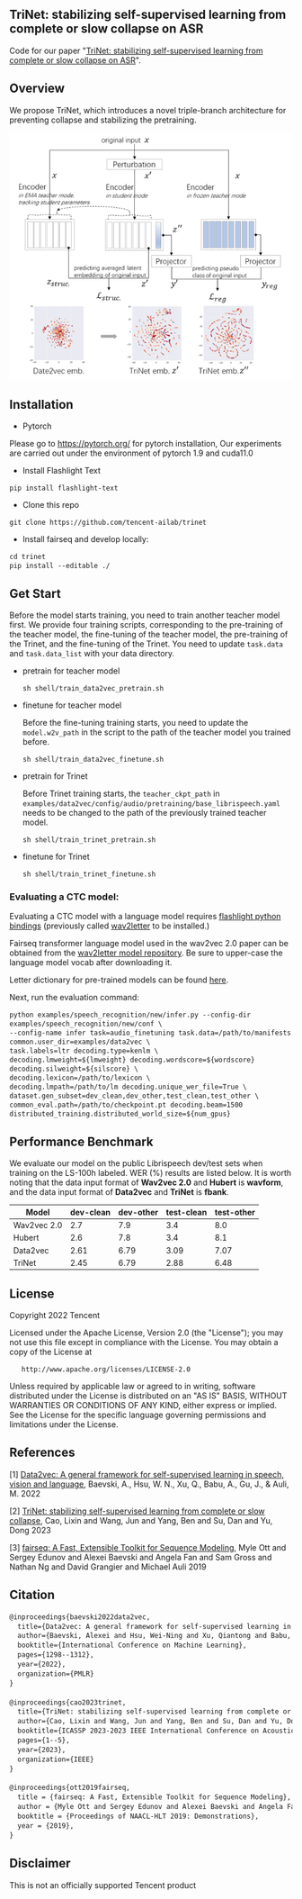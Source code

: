 ## TriNet: stabilizing self-supervised learning from complete or slow collapse on ASR

Code for our
paper "[TriNet: stabilizing self-supervised learning from complete or slow collapse on ASR](https://arxiv.org/abs/2301.00656)".

## Overview

We propose TriNet, which introduces a novel triple-branch architecture for preventing collapse and stabilizing the
pretraining.

![](figure/model.png)

## Installation

+ Pytorch

Please go to https://pytorch.org/ for pytorch installation, Our experiments are carried out under the environment of
pytorch 1.9 and cuda11.0

+ Install Flashlight Text

```shell
pip install flashlight-text
```

- Clone this repo

```shell
git clone https://github.com/tencent-ailab/trinet
```

+ Install fairseq and develop locally:

```shell
cd trinet
pip install --editable ./
```

## Get Start

Before the model starts training, you need to train another teacher model first. We provide four training scripts,
corresponding to the pre-training of the teacher model, the fine-tuning of the teacher model, the pre-training of the
Trinet, and the fine-tuning of the Trinet. You need to update ```task.data``` and ```task.data_list``` with your data
directory.

+ pretrain for teacher model

  ```shell
  sh shell/train_data2vec_pretrain.sh
  ```

+ finetune for teacher model

  Before the fine-tuning training starts, you need to update the ```model.w2v_path``` in the script to the path of the
  teacher model you trained before.

  ```shell
  sh shell/train_data2vec_finetune.sh
  ```

+ pretrain for Trinet

  Before Trinet training starts, the ```teacher_ckpt_path```
  in ```examples/data2vec/config/audio/pretraining/base_librispeech.yaml``` needs to be changed to the path of the
  previously trained teacher model.

  ```shell
  sh shell/train_trinet_pretrain.sh
  ```

+ finetune for Trinet

  ```shell
  sh shell/train_trinet_finetune.sh
  ```
### Evaluating a CTC model:

Evaluating a CTC model with a language model requires [flashlight python bindings](https://github.com/facebookresearch/flashlight/tree/master/bindings/python) (previously called [wav2letter](https://github.com/facebookresearch/wav2letter) to be installed.)

Fairseq transformer language model used in the wav2vec 2.0 paper can be obtained from the [wav2letter model repository](https://github.com/facebookresearch/wav2letter/tree/master/recipes/sota/2019).
Be sure to upper-case the language model vocab after downloading it.

Letter dictionary for pre-trained models can be found [here](https://dl.fbaipublicfiles.com/fairseq/wav2vec/dict.ltr.txt).

Next, run the evaluation command:

```shell script
python examples/speech_recognition/new/infer.py --config-dir examples/speech_recognition/new/conf \
--config-name infer task=audio_finetuning task.data=/path/to/manifests common.user_dir=examples/data2vec \
task.labels=ltr decoding.type=kenlm \
decoding.lmweight=${lmweight} decoding.wordscore=${wordscore} decoding.silweight=${silscore} \
decoding.lexicon=/path/to/lexicon \
decoding.lmpath=/path/to/lm decoding.unique_wer_file=True \
dataset.gen_subset=dev_clean,dev_other,test_clean,test_other \
common_eval.path=/path/to/checkpoint.pt decoding.beam=1500 distributed_training.distributed_world_size=${num_gpus}
```

## Performance Benchmark

We evaluate our model on the public Librispeech dev/test sets when training on the LS-100h labeled. WER (%) results are
listed below. It is worth noting that the data input format of **Wav2vec 2.0** and **Hubert** is **wavform**, and the data input format of **Data2vec** and **TriNet** is **fbank**.

| Model       | dev-clean | dev-other | test-clean | test-other |
|-------------|-----------|-----------|------------|------------|
| Wav2vec 2.0 | 2.7       | 7.9       | 3.4        | 8.0        |
| Hubert      | 2.6       | 7.8       | 3.4        | 8.1        |
| Data2vec    | 2.61      | 6.79      | 3.09       | 7.07       |
| TriNet      | 2.45      | 6.79      | 2.88       | 6.48       |


## License

Copyright 2022 Tencent

Licensed under the Apache License, Version 2.0 (the "License");
you may not use this file except in compliance with the License.
You may obtain a copy of the License at

       http://www.apache.org/licenses/LICENSE-2.0

Unless required by applicable law or agreed to in writing, software
distributed under the License is distributed on an "AS IS" BASIS,
WITHOUT WARRANTIES OR CONDITIONS OF ANY KIND, either express or implied.
See the License for the specific language governing permissions and
limitations under the License.

## References ##

[1] [Data2vec: A general framework for self-supervised learning in speech, vision and language](https://proceedings.mlr.press/v162/baevski22a.html),
Baevski, A., Hsu, W. N., Xu, Q., Babu, A., Gu, J., & Auli, M. 2022

[2] [TriNet: stabilizing self-supervised learning from complete or slow collapse](https://ieeexplore.ieee.org/abstract/document/10094725),
Cao, Lixin and Wang, Jun and Yang, Ben and Su, Dan and Yu, Dong 2023

[3] [fairseq: A Fast, Extensible Toolkit for Sequence Modeling](https://aclanthology.org/N19-4009/), Myle Ott and Sergey
Edunov and Alexei Baevski and Angela Fan and Sam Gross and Nathan Ng and David Grangier and Michael Auli 2019

## Citation

```tex
@inproceedings{baevski2022data2vec,
  title={Data2vec: A general framework for self-supervised learning in speech, vision and language},
  author={Baevski, Alexei and Hsu, Wei-Ning and Xu, Qiantong and Babu, Arun and Gu, Jiatao and Auli, Michael},
  booktitle={International Conference on Machine Learning},
  pages={1298--1312},
  year={2022},
  organization={PMLR}
}

@inproceedings{cao2023trinet,
  title={TriNet: stabilizing self-supervised learning from complete or slow collapse},
  author={Cao, Lixin and Wang, Jun and Yang, Ben and Su, Dan and Yu, Dong},
  booktitle={ICASSP 2023-2023 IEEE International Conference on Acoustics, Speech and Signal Processing (ICASSP)},
  pages={1--5},
  year={2023},
  organization={IEEE}
}

@inproceedings{ott2019fairseq,
  title = {fairseq: A Fast, Extensible Toolkit for Sequence Modeling},
  author = {Myle Ott and Sergey Edunov and Alexei Baevski and Angela Fan and Sam Gross and Nathan Ng and David Grangier and Michael Auli},
  booktitle = {Proceedings of NAACL-HLT 2019: Demonstrations},
  year = {2019},
}
```

## Disclaimer ##

This is not an officially supported Tencent product
